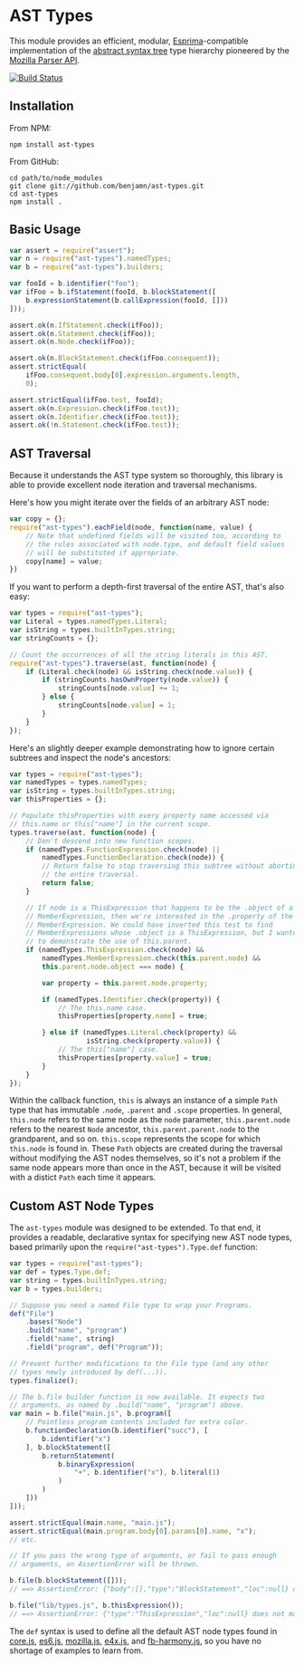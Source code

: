 AST Types
===

This module provides an efficient, modular,
[Esprima](https://github.com/ariya/esprima)-compatible implementation of
the [abstract syntax
tree](http://en.wikipedia.org/wiki/Abstract_syntax_tree) type hierarchy
pioneered by the [Mozilla Parser
API](https://developer.mozilla.org/en-US/docs/SpiderMonkey/Parser_API).

[![Build Status](https://travis-ci.org/benjamn/ast-types.png?branch=master)](https://travis-ci.org/benjamn/ast-types)

Installation
---

From NPM:

    npm install ast-types

From GitHub:

    cd path/to/node_modules
    git clone git://github.com/benjamn/ast-types.git
    cd ast-types
    npm install .

Basic Usage
---
```js
var assert = require("assert");
var n = require("ast-types").namedTypes;
var b = require("ast-types").builders;

var fooId = b.identifier("foo");
var ifFoo = b.ifStatement(fooId, b.blockStatement([
    b.expressionStatement(b.callExpression(fooId, []))
]));

assert.ok(n.IfStatement.check(ifFoo));
assert.ok(n.Statement.check(ifFoo));
assert.ok(n.Node.check(ifFoo));

assert.ok(n.BlockStatement.check(ifFoo.consequent));
assert.strictEqual(
    ifFoo.consequent.body[0].expression.arguments.length,
    0);

assert.strictEqual(ifFoo.test, fooId);
assert.ok(n.Expression.check(ifFoo.test));
assert.ok(n.Identifier.check(ifFoo.test));
assert.ok(!n.Statement.check(ifFoo.test));
```

AST Traversal
---

Because it understands the AST type system so thoroughly, this library
is able to provide excellent node iteration and traversal mechanisms.

Here's how you might iterate over the fields of an arbitrary AST node:
```js
var copy = {};
require("ast-types").eachField(node, function(name, value) {
    // Note that undefined fields will be visited too, according to
    // the rules associated with node.type, and default field values
    // will be substituted if appropriate.
    copy[name] = value;
})
```

If you want to perform a depth-first traversal of the entire AST,
that's also easy:
```js
var types = require("ast-types");
var Literal = types.namedTypes.Literal;
var isString = types.builtInTypes.string;
var stringCounts = {};

// Count the occurrences of all the string literals in this AST.
require("ast-types").traverse(ast, function(node) {
    if (Literal.check(node) && isString.check(node.value)) {
        if (stringCounts.hasOwnProperty(node.value)) {
            stringCounts[node.value] += 1;
        } else {
            stringCounts[node.value] = 1;
        }
    }
});
```

Here's an slightly deeper example demonstrating how to ignore certain
subtrees and inspect the node's ancestors:
```js
var types = require("ast-types");
var namedTypes = types.namedTypes;
var isString = types.builtInTypes.string;
var thisProperties = {};

// Populate thisProperties with every property name accessed via
// this.name or this["name"] in the current scope.
types.traverse(ast, function(node) {
    // Don't descend into new function scopes.
    if (namedTypes.FunctionExpression.check(node) ||
        namedTypes.FunctionDeclaration.check(node)) {
        // Return false to stop traversing this subtree without aborting
        // the entire traversal.
        return false;
    }

    // If node is a ThisExpression that happens to be the .object of a
    // MemberExpression, then we're interested in the .property of the
    // MemberExpression. We could have inverted this test to find
    // MemberExpressions whose .object is a ThisExpression, but I wanted
    // to demonstrate the use of this.parent.
    if (namedTypes.ThisExpression.check(node) &&
        namedTypes.MemberExpression.check(this.parent.node) &&
        this.parent.node.object === node) {

        var property = this.parent.node.property;

        if (namedTypes.Identifier.check(property)) {
            // The this.name case.
            thisProperties[property.name] = true;

        } else if (namedTypes.Literal.check(property) &&
                   isString.check(property.value)) {
            // The this["name"] case.
            thisProperties[property.value] = true;
        }
    }
});
```
Within the callback function, `this` is always an instance of a simple
`Path` type that has immutable `.node`, `.parent` and `.scope` properties. In
general, `this.node` refers to the same node as the `node` parameter,
`this.parent.node` refers to the nearest `Node` ancestor,
`this.parent.parent.node` to the grandparent, and so on. `this.scope` represents
the scope for which `this.node` is found in. These `Path` objects are created
during the traversal without modifying the AST nodes themselves, so it's not a
problem if the same node appears more than once in the AST, because it will be
visited with a distict `Path` each time it appears.

Custom AST Node Types
---

The `ast-types` module was designed to be extended. To that end, it
provides a readable, declarative syntax for specifying new AST node types,
based primarily upon the `require("ast-types").Type.def` function:
```js
var types = require("ast-types");
var def = types.Type.def;
var string = types.builtInTypes.string;
var b = types.builders;

// Suppose you need a named File type to wrap your Programs.
def("File")
    .bases("Node")
    .build("name", "program")
    .field("name", string)
    .field("program", def("Program"));

// Prevent further modifications to the File type (and any other
// types newly introduced by def(...)).
types.finalize();

// The b.file builder function is now available. It expects two
// arguments, as named by .build("name", "program") above.
var main = b.file("main.js", b.program([
    // Pointless program contents included for extra color.
    b.functionDeclaration(b.identifier("succ"), [
        b.identifier("x")
    ], b.blockStatement([
        b.returnStatement(
            b.binaryExpression(
                "+", b.identifier("x"), b.literal(1)
            )
        )
    ]))
]));

assert.strictEqual(main.name, "main.js");
assert.strictEqual(main.program.body[0].params[0].name, "x");
// etc.

// If you pass the wrong type of arguments, or fail to pass enough
// arguments, an AssertionError will be thrown.

b.file(b.blockStatement([]));
// ==> AssertionError: {"body":[],"type":"BlockStatement","loc":null} does not match type string

b.file("lib/types.js", b.thisExpression());
// ==> AssertionError: {"type":"ThisExpression","loc":null} does not match type Program
```
The `def` syntax is used to define all the default AST node types found in
[core.js](def/core.js),
[es6.js](def/es6.js),
[mozilla.js](def/mozilla.js),
[e4x.js](def/e4x.js), and
[fb-harmony.js](def/fb-harmony.js), so you have
no shortage of examples to learn from.
